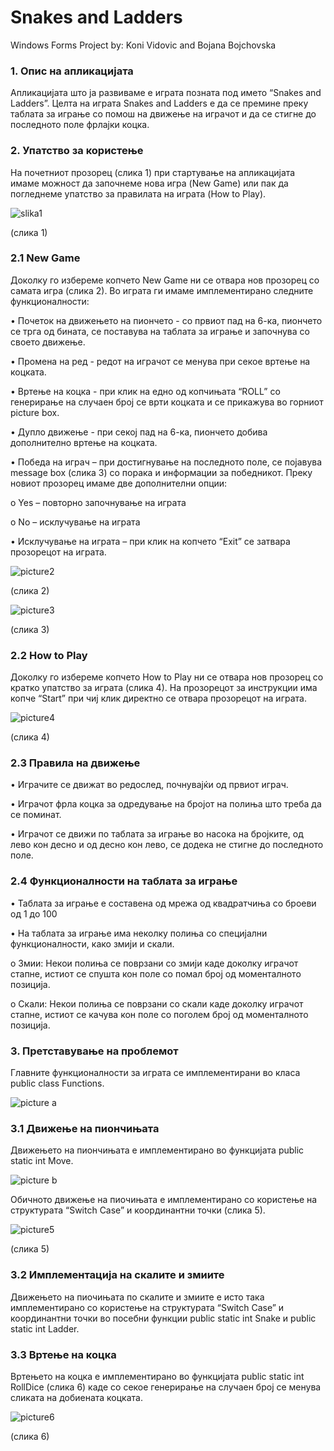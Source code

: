 # Snakes and Ladders
Windows Forms Project by: Koni Vidovic and Bojana Bojchovska

### 1. Опис на апликацијата
Апликацијата што ја развиваме е играта позната под името “Snakes and Ladders”. Целта на играта Snakes and Ladders е да се премине преку таблата за играње со помош на движење на играчот и да се стигне до последното поле фрлајки коцка.

### 2. Упатство за користење
На почетниот прозорец (слика 1) при стартување на апликацијата имаме можност да започнеме нова игра (New Game) или пак да погледнеме упатство за правилата на играта (How to Play).

![slika1](https://github.com/koni-v/SnakesAndLadders/assets/125313042/0beb2376-e27c-4c77-b211-33fc3ca9a036)


(слика 1)

### 2.1 New Game
Доколку го избереме копчето New Game ни се отвара нов прозорец со самата игра (слика 2). Во играта ги имаме имплементирано следните функционалности:

•	Почеток на движењето на пиончето - со првиот пад на 6-ка, пиончето се трга од бината, се поставува на таблата за играње и започнува со своето движење.

•	Промена на ред - редот на играчот се менува при секое вртење на коцката.

•	Вртење на коцка - при клик на едно од копчињата “ROLL” со генерирање на случаен број се врти коцката и се прикажува во горниот picture box. 

•	Дупло движење - при секој пад на 6-ка, пиончето добива дополнително вртење на коцката.

•	Победа на играч – при достигнување на последното поле, се појавува message box (слика 3) со порака и информации за победникот. Преку новиот прозорец имаме две дополнителни опции:

o Yes – повторно започнување на играта

o	No – исклучување на играта 

•	Исклучување на играта – при клик на копчето “Exit” се затвара прозорецот на играта.

![picture2](https://github.com/koni-v/SnakesAndLadders/assets/125313042/de462124-6bb4-402e-ad78-262ce3969c44)


(слика 2)

![picture3](https://github.com/koni-v/SnakesAndLadders/assets/125313042/4095f375-63fc-45e2-adfc-113121164f2e)


(слика 3)

### 2.2 How to Play
Доколку го избереме копчето How to Play ни се отвара нов прозорец со кратко упатство за играта (слика 4). На прозорецот за инструкции има копче “Start” при чиј клик директно се отвара прозорецот на играта. 

![picture4](https://github.com/koni-v/SnakesAndLadders/assets/125313042/e328ec79-d6ee-46f5-87ca-e6640feb77d4)

(слика 4)

### 2.3 Правила на движење
•	Играчите се движат во редослед, почнувајќи од првиот играч.

•	Играчот фрла коцка за одредување на бројот на полиња што треба да се поминат.

•	Играчот се движи по таблата за играње во насока на бројките, од лево кон десно и од десно кон лево, се додека не стигне до последното поле.

### 2.4 Функционалности на таблата за играње
•	Таблата за играње е составена од мрежа од квадратчиња со броеви од 1 до 100

•	На таблата за играње има неколку полиња со специјални функционалности, како змији и скали.

o	Змии: Некои полиња се поврзани со змији каде доколку играчот стапне, истиот се спуштa кон поле со помал број од моменталното позиција.

o	Скали: Некои полиња се поврзани со скали каде доколку играчот стапне, истиот се качува кон поле со поголем број од моменталното позиција.


### 3. Претставување на проблемот
Главните функционалности за играта се имплементирани во класа public class Functions.

![picture a](https://github.com/koni-v/SnakesAndLadders/assets/125313042/b741e67d-dbc7-4b5a-ba6d-13c8e9282b1e)

### 3.1 Движење на пиончињата
Движењето на пиончињата е имплементирано во функцијата public static int Move.

![picture b](https://github.com/koni-v/SnakesAndLadders/assets/125313042/1e660a26-3ce8-4c19-a7cf-c220ccbd02c8)


Обичното движење на пиочињата е имплементирано со користење на структурата “Switch Case” и координантни точки (слика 5).

![picture5](https://github.com/koni-v/SnakesAndLadders/assets/125313042/26852bc7-8554-44e8-8c01-5369ed511388)

(слика 5)

### 3.2 Имплементација на скалите и змиите
Движењето на пиочињата по скалите и змиите е исто така имплементирано со користење на структурата “Switch Case” и координантни точки во посебни функции public static int Snake и public static int Ladder.

### 3.3 Вртење на коцка
Вртењето на коцка е имплементирано во функцијата public static int RollDice (слика 6) каде со секое генерирање на случаен број се менува сликата на добиената коцката.

![picture6](https://github.com/koni-v/SnakesAndLadders/assets/125313042/97a28ec6-b99a-485c-8099-a64af8957ffe)

(слика 6)
